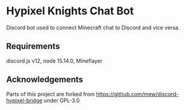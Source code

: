 # Hypixel Knights Chat Bot
Discord bot used to connect Minecraft chat to Discord and vice versa.

## Requirements
discord.js v12, node 15.14.0, Mineflayer

## Acknowledgements
Parts of this project are forked from https://github.com/mew/discord-hypixel-bridge under GPL-3.0
